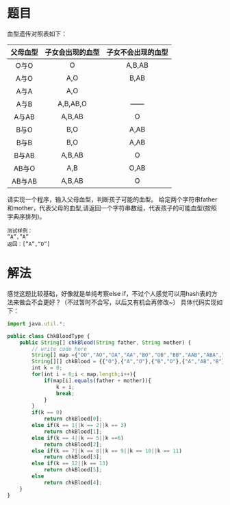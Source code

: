 # 题目
血型遗传对照表如下：

|父母血型|子女会出现的血型|子女不会出现的血型|
|:--------:|:--------:|:--------:|
|O与O|	O	|A,B,AB
|A与O|	A,O	|B,AB
A与A	|A,O|	|B,AB
A与B	|A,B,AB,O	|——
A与AB|	A,B,AB	|O
B与O|	B,O	|A,AB
B与B|	B,O	|A,AB
B与AB|	A,B,AB	|O
AB与O|	A,B	|O,AB
AB与AB|	A,B,AB	|O
请实现一个程序，输入父母血型，判断孩子可能的血型。
给定两个字符串father和mother，代表父母的血型,请返回一个字符串数组，代表孩子的可能血型(按照字典序排列)。
```
测试样例：
”A”,”A”
返回：[”A”,“O”]
```

# 解法
感觉这题比较基础，好像就是单纯考察else if，不过个人感觉可以用hash表的方法来做会不会更好？（不过暂时不会写，以后又有机会再修改~）
具体代码实现如下：
```javascript
import java.util.*;

public class ChkBloodType {
    public String[] chkBlood(String father, String mother) {
        // write code here
        String[] map ={"OO","AO","OA","AA","BO","OB","BB","AAB","ABA","BAB","ABB","ABAB","OAB","ABO","AB","BA"};
        String[][] chkBlood = {{"O"},{"A","O"},{"B","O"},{"A","AB","B"},{"A","AB","B","O"},{"A","B"}};
        int k = 0;
        for(int i = 0;i < map.length;i++){
            if(map[i].equals(father + mother)){
                k = i;
                break;
            }
        }
        if(k == 0) 
            return chkBlood[0];
        else if(k == 1||k == 2||k == 3)
            return chkBlood[1];
        else if(k == 4||k == 5||k ==6)
            return chkBlood[2];
        else if(k == 7||k == 8||k == 9||k == 10||k == 11)
            return chkBlood[3];
        else if(k == 12||k == 13)
            return chkBlood[5];
        else
            return chkBlood[4];
    }
}
```



